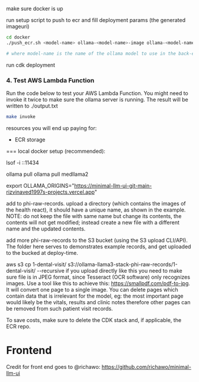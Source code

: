 make sure docker is up

run setup script to push to ecr and fill deployment params (the generated imageuri)

```bash
cd docker
./push_ecr.sh <model-name> ollama-<model-name>-image ollama-<model-name>-repo

# where model-name is the name of the ollama model to use in the back-end
```

run cdk deployment

### 4. Test AWS Lambda Function

Run the code below to test your AWS Lambda Function. You might need to invoke it twice to make sure the ollama server is running. The result will be written to ./output.txt

```bash
make invoke
```

resources you will end up paying for:

- ECR storage

===
local docker setup (recommended):

lsof -i ::11434

ollama pull <model-name>
ollama pull medllama2

export OLLAMA_ORIGINS="https://minimal-llm-ui-git-main-rizvinaved1997s-projects.vercel.app"

add to phi-raw-records. upload a directory (which contains the images of the health react), it should have a unique name, as shown in the example. NOTE: do not keep the file with same name but change its contents, the contents will not get modified; instead create a new file with a different name and the updated contents.

add more phi-raw-records to the S3 bucket (using the S3 upload CLI/API). The folder here serves to demonstrates example records, and get uploaded to the bucked at deploy-time.

aws s3 cp 1-dental-visit/ s3://ollama-llama3-stack-phi-raw-records/1-dental-visit/ --recursive
if you upload directly like this you need to make sure file is in JPEG format, since Tesseract (OCR software) only recognizes images. Use a tool like this to achieve this: https://smallpdf.com/pdf-to-jpg. It will convert one page to a single image. You can delete pages which contain data that is irrelevant for the model, eg: the most important page would likely be the vitals, results and clinic notes therefore other pages can be removed from such patient visit records.

To save costs, make sure to delete the CDK stack and, if applicable, the ECR repo.

# Frontend

Credit for front end goes to @richawo: https://github.com/richawo/minimal-llm-ui
